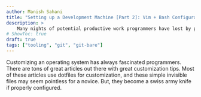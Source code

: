 ```yaml
---
author: Manish Sahani
title: "Setting up a Development Machine [Part 2]: Vim + Bash Configurations"
description: >
    Many nights of potential productive work programmers have lost by procrastinating on properly setting up a new machine's development environment. This series of articles discusses some elegant ways to set up your new device with one single command. 
# ShowToc: true
draft: true
tags: ["tooling", "git", "git-bare"]
---
```


Customizing an operating system has always fascinated programmers. There are tons of great articles out there with great customization tips. Most of these articles use dotfiles for customization, and these simple invisible files may seem pointless for a novice. But, they become a swiss army knife if properly configured. 